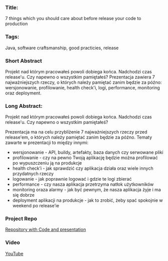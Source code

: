 ### Title:
7 things which you should care about before release your code to production

### Tags:
Java, software craftsmanship, good practicies, release

### Short Abstract
Projekt nad którym pracowałeś powoli dobiega końca. Nadchodzi czas release'u. Czy napewno o wszystkim pamiętałeś?
Prezentacja zawiera 7 najważniejszych rzeczy, o których należy pamiętać zanim będzie za późno: wersjonowanie, profilowanie, health check'i, logi, performance, monitoring oraz deployment.

### Long Abstract:
Projekt nad którym pracowałeś powoli dobiega końca. Nadchodzi czas release'u. Czy napewno o wszystkim pamiętałeś?

Prezentacja ma na celu przybliżenie 7 najważniejszych rzeczy przed release'em, o których należy pamiętać zanim będzie za późno. Tematy zawarte w prezentacji to między innymi:

- wersjonowanie - API, buildy, artefakty, baza danych czy serwowane pliki
- profilowanie - czy na pewno Twoją aplikację będzie można profilować po wypuszczeniu ją na produkcje
- health check’i - jak sprawdzić czy aplikacja działa oraz wiele innych przydatnych rzeczy
- logowanie - jak poprawnie logować i gdzie te logi zbierać
- performance - czy nasza aplikacja przetrzyma natłok użytkowników
- monitoring oraza alarmy - jak być pewnym, że nasza aplikacja żyje i ma się dobrze
- deployment aplikacji na produkcje - jak to zrobić, żeby spać spokojnie w weekend po release’ie

### Project Repo
[Repository with Code and presentation](https://github.com/mateuszdyminski/7things-java)

### Video
[YouTube](https://www.youtube.com/watch?v=z5gQVBE3lyY)